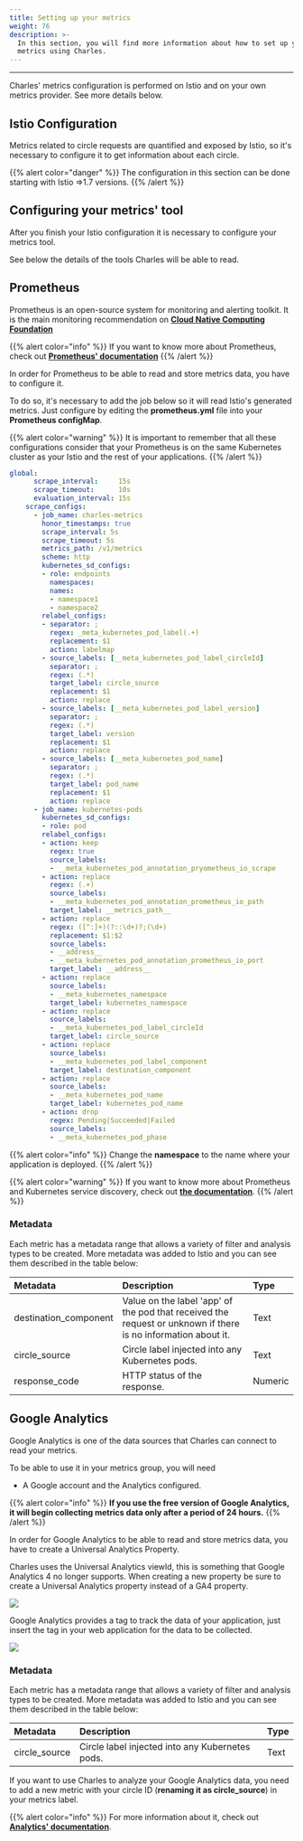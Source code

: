 ```yaml
---
title: Setting up your metrics
weight: 76
description: >-
  In this section, you will find more information about how to set up your
  metrics using Charles.
---
```


---

Charles' metrics configuration is performed on Istio and on your own metrics provider. See more details below. 

## **Istio Configuration**

Metrics related to circle requests are quantified and exposed by Istio, so it's necessary to configure it to get information about each circle.

{{% alert color="danger" %}}
The configuration in this section can be done starting with Istio =&gt;1.7 versions. 
{{% /alert %}}

## **Configuring your metrics' tool**

After you finish your Istio configuration it is necessary to configure your metrics tool.

See below the details of the tools Charles will be able to read.

## **Prometheus** 
Prometheus is an open-source system for monitoring and alerting toolkit. It is the main monitoring recommendation on [**Cloud Native Computing Foundation**](https://cncf.io/)

{{% alert color="info" %}}
If you want to know more about Prometheus, check out [**Prometheus' documentation**](https://prometheus.io/)
{{% /alert %}}

In order for Prometheus to be able to read and store metrics data, you have to configure it.

To do so, it's necessary to add the job below so it will read Istio's generated metrics. Just configure by editing the **prometheus.yml** file into your **Prometheus configMap**.

{{% alert color="warning" %}}
It is important to remember that all these configurations consider that your Prometheus is on the same Kubernetes cluster as your Istio and the rest of your applications.
{{% /alert %}}

```yaml
global:
      scrape_interval:     15s
      scrape_timeout:      10s
      evaluation_interval: 15s
    scrape_configs:
      - job_name: charles-metrics
        honor_timestamps: true
        scrape_interval: 5s
        scrape_timeout: 5s
        metrics_path: /v1/metrics
        scheme: http
        kubernetes_sd_configs:
        - role: endpoints
          namespaces:
          names:
          - namespace1
          - namespace2
        relabel_configs:
        - separator: ;
          regex: _meta_kubernetes_pod_label(.+)
          replacement: $1
          action: labelmap
        - source_labels: [__meta_kubernetes_pod_label_circleId]
          separator: ;
          regex: (.*)
          target_label: circle_source
          replacement: $1
          action: replace
        - source_labels: [__meta_kubernetes_pod_label_version]
          separator: ;
          regex: (.*)
          target_label: version
          replacement: $1
          action: replace
        - source_labels: [__meta_kubernetes_pod_name]
          separator: ;
          regex: (.*)
          target_label: pod_name
          replacement: $1
          action: replace
      - job_name: kubernetes-pods
        kubernetes_sd_configs:
        - role: pod
        relabel_configs:
        - action: keep
          regex: true
          source_labels:
          - __meta_kubernetes_pod_annotation_pryometheus_io_scrape
        - action: replace
          regex: (.+)
          source_labels:
          - __meta_kubernetes_pod_annotation_prometheus_io_path
          target_label: __metrics_path__
        - action: replace
          regex: ([^:]+)(?::\d+)?;(\d+)
          replacement: $1:$2
          source_labels:
          - __address__
          - __meta_kubernetes_pod_annotation_prometheus_io_port
          target_label: __address__      
        - action: replace
          source_labels:
          - __meta_kubernetes_namespace
          target_label: kubernetes_namespace
        - action: replace
          source_labels:
          - __meta_kubernetes_pod_label_circleId
          target_label: circle_source
        - action: replace
          source_labels:
          - __meta_kubernetes_pod_label_component
          target_label: destination_component      
        - action: replace
          source_labels:
          - __meta_kubernetes_pod_name
          target_label: kubernetes_pod_name
        - action: drop
          regex: Pending|Succeeded|Failed
          source_labels:
          - __meta_kubernetes_pod_phase

```

{{% alert color="info" %}}
Change the **namespace** to the name where your application is deployed.
{{% /alert %}}

{{% alert color="warning" %}}
If you want to know more about Prometheus and Kubernetes service discovery, check out [**the documentation**](https://prometheus.io/docs/prometheus/latest/configuration/configuration/#kubernetes_sd_config).
{{% /alert %}}

### **Metadata**

‌Each metric has a metadata range that allows a variety of filter and analysis types to be created. More metadata was added to Istio and you can see them described in the table below:

| Metadata | Description | Type |
| :--- | :--- | :--- |
| destination\_component | Value on the label 'app' of the pod that received the request or unknown if there is no information about it. | Text |
| circle\_source | Circle label injected into any Kubernetes pods. | Text |
| response\_code | HTTP status of the response. | Numeric |



## **Google Analytics** 

Google Analytics is one of the data sources that Charles can connect to read your metrics. 

To be able to use it in your metrics group, you will need

* A Google account and the Analytics configured.

{{% alert color="info" %}}
**If you use the free version of Google Analytics, it will begin collecting metrics data only after a period of 24 hours.**
{{% /alert %}}

In order for Google Analytics to be able to read and store metrics data, you have to create a Universal Analytics Property.  
  
Charles uses the Universal Analytics viewId, this is something that Google Analytics 4 no longer supports. When creating a new property be sure to create a Universal Analytics property instead of a GA4 property.  


![](https://lh6.googleusercontent.com/Vp0FcM1MVxuFTXtLnbWC2vvVukPAn3Xfif9hprFBh4cDV8dr6D64Rb4_tzryOwr_f-I0Vvpr6sgx6FL13zKKs-bDQfHByCACx9Ejv1l5Y4t5QfihjYdrQqctZPUyUp4_whQqn3xw)



Google Analytics provides a tag to track the data of your application, just insert the tag in your web application for the data to be collected.  


![](https://lh5.googleusercontent.com/kxknRbNhadC8RM6gjtuiVH0qBMvx9_hUx46JO_ixr48HtreQCGrWpo5_4CIlFLfKCnukYXl7H-rKJcXuktI08nuvPXOdJ2AwndiMryvHef4pzVw_ocnZPJbo0eEllDCq6QUA_Hda)

### **Metadata**

‌Each metric has a metadata range that allows a variety of filter and analysis types to be created. More metadata was added to Istio and you can see them described in the table below:

| Metadata | Description | Type |
| :--- | :--- | :--- |
| circle\_source | Circle label injected into any Kubernetes pods. | Text |

If you want to use Charles to analyze your Google Analytics data, you need to add a new metric with your circle ID \(**renaming it as circle\_source**\) in your metrics label.

{{% alert color="info" %}}
For more information about it, check out [**Analytics' documentation**](https://developers.google.com/analytics/devguides/reporting/core/v4).
